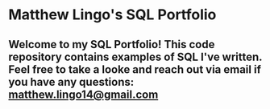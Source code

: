 # Matthew Lingo's SQL Portfolio

## Welcome to my SQL Portfolio! This code repository contains examples of SQL I've written. Feel free to take a looke and reach out via email if you have any questions: matthew.lingo14@gmail.com
